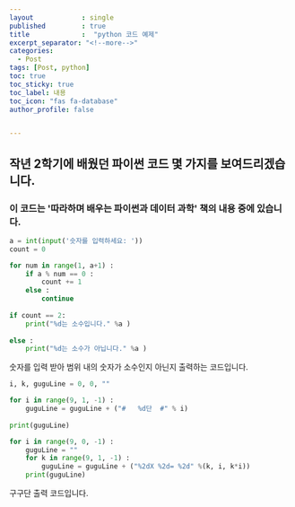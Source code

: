 ```yaml
---
layout            : single
published         : true
title             :  "python 코드 예제"
excerpt_separator: "<!--more-->"
categories:
  - Post
tags: [Post, python]
toc: true
toc_sticky: true
toc_label: 내용
toc_icon: "fas fa-database"
author_profile: false


---
```



## 작년 2학기에 배웠던 파이썬 코드 몇 가지를 보여드리겠습니다.

### 이 코드는 '따라하며 배우는 파이썬과 데이터 과학' 책의 내용 중에 있습니다.

```python
a = int(input('숫자를 입력하세요: '))
count = 0

for num in range(1, a+1) :
    if a % num == 0 :
        count += 1
    else :
        continue
    
if count == 2:
    print("%d는 소수입니다." %a )
    
else :
    print("%d는 소수가 아닙니다." %a )
```

숫자를 입력 받아 범위 내의 숫자가 소수인지 아닌지 출력하는 코드입니다.


```python
i, k, guguLine = 0, 0, ""

for i in range(9, 1, -1) :
    guguLine = guguLine + ("#   %d단  #" % i)
    
print(guguLine)

for i in range(9, 0, -1) :
    guguLine = ""
    for k in range(9, 1, -1) :
        guguLine = guguLine + ("%2dX %2d= %2d" %(k, i, k*i))
    print(guguLine)
```

구구단 출력 코드입니다.
